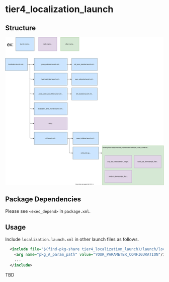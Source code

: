 # tier4_localization_launch

## Structure

![tier4_localization_launch](./localization_launch.drawio.svg)

## Package Dependencies

Please see `<exec_depend>` in `package.xml`.

## Usage

Include `localization.launch.xml` in other launch files as follows.

```xml
  <include file="$(find-pkg-share tier4_localization_launch)/launch/localization.launch.xml">
    <arg name="pkg_A_param_path" value="YOUR_PARAMETER_CONFIGURATION"/>
    ...
  </include>
```

TBD

<!--
Note that you need to provide a parameter configuration file in the argument to specify which parameters to load. See [`autoware.launch.xml` in `autowarefoundation/autoware_launch`](https://github.com/autowarefoundation/autoware_launch/blob/main/autoware_launch/launch/autoware.launch.xml) for example.

The parameter configuration file should look like as follows.

```xml
<?xml version="1.0"?>
<launch>
  <arg name="package_A_param_path" default="$(find-pkg-share autoware_launch)/config/*/package_A.param.yaml"/>
  ...
</launch>

``` -->
